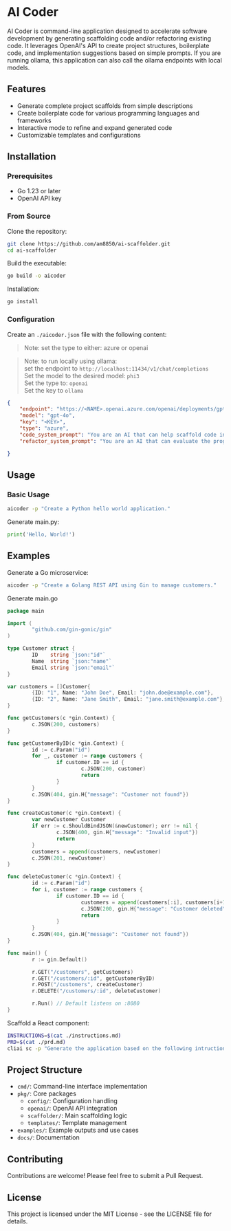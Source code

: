 # AI Coder

AI Coder is command-line application designed to accelerate software development by generating scaffolding code and/or refactoring existing code. It leverages OpenAI's API to create project structures, boilerplate code, and implementation suggestions based on simple prompts. If you are running ollama, this application can also call the ollama endpoints with local models.

## Features

- Generate complete project scaffolds from simple descriptions
- Create boilerplate code for various programming languages and frameworks
- Interactive mode to refine and expand generated code
- Customizable templates and configurations

## Installation

### Prerequisites

- Go 1.23 or later
- OpenAI API key

### From Source

Clone the repository:

```bash
git clone https://github.com/am8850/ai-scaffolder.git
cd ai-scaffolder
```

Build the executable:

```bash
go build -o aicoder
```

Installation:

```bash
go install
```

### Configuration

Create an `./aicoder.json` file with the following content:

> Note: set the type to either: azure or openai

> Note: to run locally using ollama:<br>set the endpoint to `http://localhost:11434/v1/chat/completions`
<br>Set the model to the desired model: `phi3`
<br>Set the type to: `openai`
<br>Set the key to `ollama`

```json
{
    "endpoint": "https://<NAME>.openai.azure.com/openai/deployments/gpt-4o/chat/completions?api-version=2025-01-01-preview",
    "model": "gpt-4o",
    "key": "<KEY>",
    "type": "azure",
    "code_system_prompt": "You are an AI that can help scaffold code in any programming language.\n\nRules:\n- If the user requests something not related to scaffold code, do not generate any code.\n- Do your best to make the code very usable from the start.\n\nNo prologue or epilogue.\n\nRespond in the following JSON format:\n{\"files\":[\n{ \"filepath\":\"main.py\", \"code\":\"print('Hello World')\" }\n]}",
    "refactor_system_prompt": "You are an AI that can evaluate the programming code for readability and cyclomatic complexity. \n\nRules:\n- Code can be in any programming language.\n- Provide a readability score from 1 to 10 with 10 being very clear.\n- Provide a cyclomatic complexity score from 1 to 10 with 10 being very complex.\n- Provide the reasons for the scores. \n- Generate version of the code that includes the proposed changes to improve readability and cyclomatic compexity. Do your best to provde the best possible version of the code. Add missing comments to the functions.\n- The code should be in ISO-8859-1 encoding.\n- No prologue or epilogue.\n- Output in the following JSON format only:\n\n{\n\"readability_score\":0,\n\"readability_reason\":\"\",\n\"cyclomatic_score\":0,\n\"cyclomatic_reason\":\"\",\n\"improved_code\":\"import os\nmsg=\"Hello World\"\nprint(msg)\",\n}"

}
```

## Usage

### Basic Usage

```bash
aicoder -p "Create a Python hello world application."
```

Generate main.py:

```python
print('Hello, World!')
```

## Examples

Generate a Go microservice:

```bash
aicoder -p "Create a Golang REST API using Gin to manage customers."
```

Generate main.go

```go
package main

import (
        "github.com/gin-gonic/gin"
)

type Customer struct {
        ID    string `json:"id"`
        Name  string `json:"name"`
        Email string `json:"email"`
}

var customers = []Customer{
        {ID: "1", Name: "John Doe", Email: "john.doe@example.com"},
        {ID: "2", Name: "Jane Smith", Email: "jane.smith@example.com"},
}

func getCustomers(c *gin.Context) {
        c.JSON(200, customers)
}

func getCustomerByID(c *gin.Context) {
        id := c.Param("id")
        for _, customer := range customers {
                if customer.ID == id {
                        c.JSON(200, customer)
                        return
                }
        }
        c.JSON(404, gin.H{"message": "Customer not found"})
}

func createCustomer(c *gin.Context) {
        var newCustomer Customer
        if err := c.ShouldBindJSON(&newCustomer); err != nil {
                c.JSON(400, gin.H{"message": "Invalid input"})
                return
        }
        customers = append(customers, newCustomer)
        c.JSON(201, newCustomer)
}

func deleteCustomer(c *gin.Context) {
        id := c.Param("id")
        for i, customer := range customers {
                if customer.ID == id {
                        customers = append(customers[:i], customers[i+1:]...)
                        c.JSON(200, gin.H{"message": "Customer deleted"})
                        return
                }
        }
        c.JSON(404, gin.H{"message": "Customer not found"})
}

func main() {
        r := gin.Default()

        r.GET("/customers", getCustomers)
        r.GET("/customers/:id", getCustomerByID)
        r.POST("/customers", createCustomer)
        r.DELETE("/customers/:id", deleteCustomer)

        r.Run() // Default listens on :8080
}
```

Scaffold a React component:

```bash
INSTRUCTIONS=$(cat ./instructions.md)
PRD=$(cat ./prd.md)
cliai sc -p "Generate the application based on the following intructions and product specifications: $INSTRUCTIONS $PRD"
```

## Project Structure

- `cmd/`: Command-line interface implementation
- `pkg/`: Core packages
  - `config/`: Configuration handling
  - `openai/`: OpenAI API integration
  - `scaffolder/`: Main scaffolding logic
  - `templates/`: Template management
- `examples/`: Example outputs and use cases
- `docs/`: Documentation

## Contributing

Contributions are welcome! Please feel free to submit a Pull Request.

## License

This project is licensed under the MIT License - see the LICENSE file for details.
